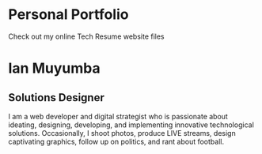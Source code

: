 # Personal Portfolio
 Check out my online Tech Resume website files
<h1>Ian Muyumba</h1>
            <h2>Solutions Designer</h2>
            <p>I am a web developer and digital strategist who is passionate about ideating, designing, developing, and implementing innovative technological solutions. Occasionally, I shoot photos, produce LIVE streams, design captivating graphics, follow up on politics, and rant about football.</p>
